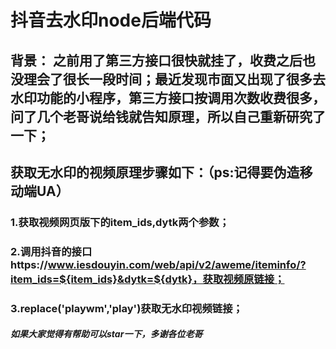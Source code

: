 # 抖音去水印node后端代码

## 背景： 之前用了第三方接口很快就挂了，收费之后也没理会了很长一段时间；最近发现市面又出现了很多去水印功能的小程序，第三方接口按调用次数收费很多，问了几个老哥说给钱就告知原理，所以自己重新研究了一下；

## 获取无水印的视频原理步骤如下：（ps:记得要伪造移动端UA）

### 1.获取视频网页版下的item_ids,dytk两个参数；
### 2.调用抖音的接口https://www.iesdouyin.com/web/api/v2/aweme/iteminfo/?item_ids=${item_ids}&dytk=${dytk}，获取视频原链接；
### 3.replace('playwm','play')获取无水印视频链接；

##### 如果大家觉得有帮助可以star一下，多谢各位老哥

